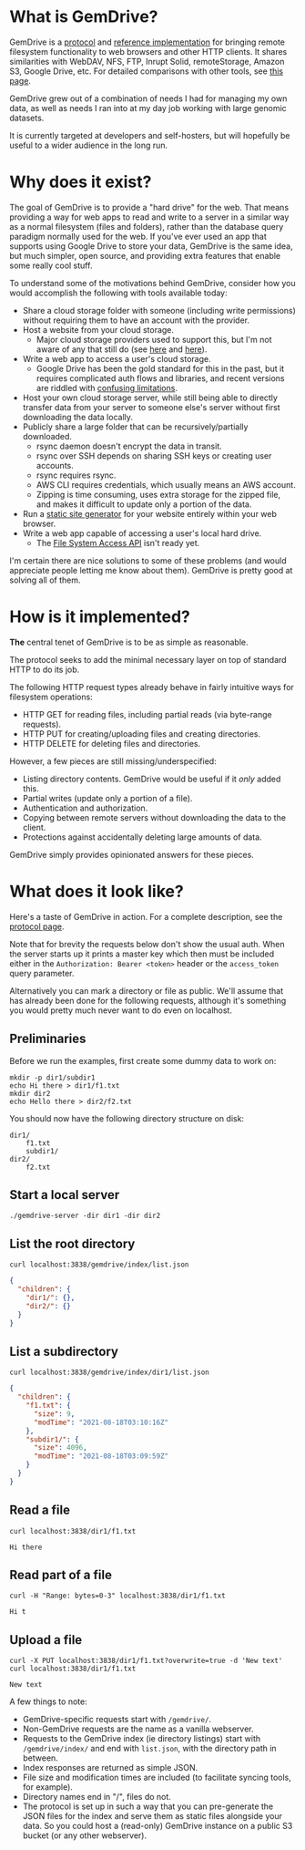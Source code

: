 # What is GemDrive?

GemDrive is a [protocol](./protocol/) and [reference implementation][0] for
bringing remote filesystem functionality to web browsers and other HTTP
clients.  It shares similarities with WebDAV, NFS, FTP, Inrupt Solid,
remoteStorage, Amazon S3, Google Drive, etc. For detailed comparisons with
other tools, see [this page][1].

GemDrive grew out of a combination of needs I had for managing my own data, as
well as needs I ran into at my day job working with large genomic datasets.

It is currently targeted at developers and self-hosters, but will hopefully be
useful to a wider audience in the long run.


# Why does it exist?

The goal of GemDrive is to provide a "hard drive" for the web. That means
providing a way for web apps to read and write to a server in a similar way as
a normal filesystem (files and folders), rather than the database query
paradigm normally used for the web.  If you've ever used an app that supports
using Google Drive to store your data, GemDrive is the same idea, but much
simpler, open source, and providing extra features that enable some really cool
stuff.

To understand some of the motivations behind GemDrive, consider how you would
accomplish the following with tools available today:

* Share a cloud storage folder with someone (including write permissions)
  without requiring them to have an account with the provider.
* Host a website from your cloud storage.
  * Major cloud storage providers used to support this, but I'm not aware of
    any that still do (see [here][6] and [here][7]).
* Write a web app to access a user's cloud storage.
  * Google Drive has been the gold standard for this in the past, but it
    requires complicated auth flows and libraries, and recent versions are
    riddled with [confusing limitations][5].
* Host your own cloud storage server, while still being able to directly
  transfer data from your server to someone else's server without first
  downloading the data locally.
* Publicly share a large folder that can be recursively/partially downloaded.
  * rsync daemon doesn't encrypt the data in transit.
  * rsync over SSH depends on sharing SSH keys or creating user accounts.
  * rsync requires rsync.
  * AWS CLI requires credentials, which usually means an AWS account.
  * Zipping is time consuming, uses extra storage for the zipped file, and
    makes it difficult to update only a portion of the data.
* Run a [static site generator][8] for your website entirely within your web
  browser.
* Write a web app capable of accessing a user's
  local hard drive.
  * The [File System Access API][4] isn't ready yet.

I'm certain there are nice solutions to some of these problems (and would
appreciate people letting me know about them). GemDrive is pretty good at
solving all of them.


# How is it implemented?

**The** central tenet of GemDrive is to be as simple as reasonable.

The protocol seeks to add the minimal necessary layer on top of standard HTTP
to do its job.

The following HTTP request types already behave in fairly intuitive ways for
filesystem operations:

* HTTP GET for reading files, including partial reads (via byte-range
  requests).
* HTTP PUT for creating/uploading files and creating directories.
* HTTP DELETE for deleting files and directories.

However, a few pieces are still missing/underspecified:

* Listing directory contents. GemDrive would be useful if it *only* added this.
* Partial writes (update only a portion of a file).
* Authentication and authorization.
* Copying between remote servers without downloading the data to the client.
* Protections against accidentally deleting large amounts of data.

GemDrive simply provides opinionated answers for these pieces.


# What does it look like?

Here's a taste of GemDrive in action. For a complete description, see the
[protocol page][2].

Note that for brevity the requests below don't show the usual auth. When the
server starts up it prints a master key which then must be included either in
the `Authorization: Bearer <token>` header or the `access_token` query
parameter.

Alternatively you can mark a directory or file as public. We'll assume that has
already been done for the following requests, although it's something you
would pretty much never want to do even on localhost.


## Preliminaries

Before we run the examples, first create some dummy data to work on:

```plaintext
mkdir -p dir1/subdir1
echo Hi there > dir1/f1.txt
mkdir dir2
echo Hello there > dir2/f2.txt
```

You should now have the following directory structure on disk:

```plaintext
dir1/
    f1.txt
    subdir1/
dir2/
    f2.txt
```

## Start a local server

```plaintext
./gemdrive-server -dir dir1 -dir dir2
```

## List the root directory

```plaintext
curl localhost:3838/gemdrive/index/list.json

```

```json
{
  "children": {
    "dir1/": {},
    "dir2/": {}
  }
}
```

## List a subdirectory

```plaintext
curl localhost:3838/gemdrive/index/dir1/list.json

```

```json
{
  "children": {
    "f1.txt": {
      "size": 9,
      "modTime": "2021-08-18T03:10:16Z"
    },
    "subdir1/": {
      "size": 4096,
      "modTime": "2021-08-18T03:09:59Z"
    }
  }
}
```


## Read a file

```plaintext
curl localhost:3838/dir1/f1.txt

```

```plaintext
Hi there
```

## Read part of a file

```plaintext
curl -H "Range: bytes=0-3" localhost:3838/dir1/f1.txt

```

```plaintext
Hi t
```

## Upload a file

```plaintext
curl -X PUT localhost:3838/dir1/f1.txt?overwrite=true -d 'New text'
curl localhost:3838/dir1/f1.txt

```
```plaintext
New text
```

A few things to note:

* GemDrive-specific requests start with `/gemdrive/`.
* Non-GemDrive requests are the name as a vanilla webserver.
* Requests to the GemDrive index (ie directory listings) start with
  `/gemdrive/index/` and end with `list.json`, with the directory path in between.
* Index responses are returned as simple JSON.
* File size and modification times are included (to facilitate syncing tools,
  for example).
* Directory names end in "/", files do not.
* The protocol is set up in such a way that you can pre-generate the JSON files
  for the index and serve them as static files alongside your data. So you
  could host a (read-only) GemDrive instance on a public S3 bucket (or any
  other webserver).

[0]: https://github.com/gemdrive/gemdrive-go

[1]: /comparisons/

[2]: /protocol/

[3]: https://github.com/awesome-selfhosted/awesome-selfhosted#file-transfer---web-based-file-managers

[4]: https://developer.mozilla.org/en-US/docs/Web/API/File_System_Access_API

[5]: https://gdrivemusic.com/help

[6]: https://help.dropbox.com/files-folders/share/public-folder

[7]: https://workspaceupdates.googleblog.com/2015/08/deprecating-web-hosting-support-in.html

[8]: https://jamstack.org/generators/

[9]: https://github.com/gemdrive/gemdrive-ro-server-js/blob/master/index.js
